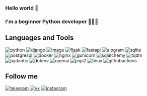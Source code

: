 ### Hello world 👋

### I'm a beginner Python developer 👨🏻‍💻

## Languages and Tools
![python](https://img.shields.io/badge/python-222324?style=for-the-badge&logo=python&logoColor=yellow)
![django](https://img.shields.io/badge/django-222324?style=for-the-badge&logo=django&logoColor=0C9D58)
![image](https://img.shields.io/badge/rest%20framework-222324?style=for-the-badge&logo=django&logoColor=FF2400)
![flask](https://img.shields.io/badge/flask-222324?style=for-the-badge&logo=flask&logoColor=)
![fastapi](https://img.shields.io/badge/fastapi-222324?style=for-the-badge&logo=fastapi&logoColor=)
![aiogram](https://img.shields.io/badge/aiogram-222324?style=for-the-badge&logo=telegram&logoColor=)
![sqlite](https://img.shields.io/badge/sqlite-222324?style=for-the-badge&logo=sqlite)
![postgresql](https://img.shields.io/badge/postgresql-222324?style=for-the-badge&logo=postgresql&logoColor=)
![docker](https://img.shields.io/badge/docker-222324?style=for-the-badge&logo=docker&logoColor=)
![nginx](https://img.shields.io/badge/nginx-222324?style=for-the-badge&logo=nginx&logoColor=green)
![gunicorn](https://img.shields.io/badge/gunicorn-222324?style=for-the-badge&logo=gunicorn&logoColor=)
![sqlalchemy](https://img.shields.io/badge/sql%20alchemy-222324?style=for-the-badge&logo=alchemy&logoColor=)
![tqdm](https://img.shields.io/badge/tqdm-222324?style=for-the-badge&logo=tqdm&logoColor=)
![pydantic](https://img.shields.io/badge/pydantic-222324?style=for-the-badge&logo=pydantic&logoColor=FF1493)
![dotenv](https://img.shields.io/badge/dotenv-222324?style=for-the-badge&logo=dotenv&logoColor=)
![openai](https://img.shields.io/badge/openai-222324?style=for-the-badge&logo=openai&logoColor=)
![jinja2](https://img.shields.io/badge/jinja2-222324?style=for-the-badge&logo=jinja&logoColor=)
![linux](https://img.shields.io/badge/linux-222324?style=for-the-badge&logo=linux&logoColor=)
![githubactions](https://img.shields.io/badge/githubactions-222324?style=for-the-badge&logo=githubactions&logoColor=)
## Follow me
[![telegram](https://img.shields.io/badge/telegram-222324?style=for-the-badge&logo=telegram)](https://t.me/dan_laryushin)
[![vk](https://img.shields.io/badge/вконтакте-222324?style=for-the-badge&logo=vk&logoColor=0077FF)](https://vk.com/dan_laryushin)
[![instagram](https://img.shields.io/badge/instagram-222324?style=for-the-badge&logo=instagram)](https://instagram.com/dan_laryushin)
